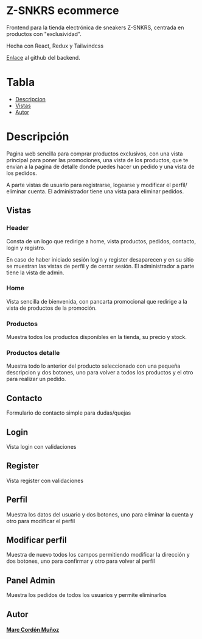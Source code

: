 # Z-SNKRS ecommerce

Frontend para la tienda electrónica de sneakers Z-SNKRS, centrada en productos con "exclusividad".

Hecha con React, Redux y Tailwindcss

[Enlace](https://github.com/marcormun/ecommerce-backend) al github del backend.

# Tabla

- [Descripcion](#Descripción)
- [Vistas](#Vistas)
- [Autor](#Autor)

# Descripción

Pagina web sencilla para comprar productos exclusivos, con una vista principal para poner las promociones, una vista de los productos, que te envian a la pagina de detalle donde puedes hacer un pedido y una vista de los pedidos.

A parte vistas de usuario para registrarse, logearse y modificar el perfil/ eliminar cuenta.
El administrador tiene una vista para eliminar pedidos.


## Vistas

### Header

Consta de un logo que redirige a home, vista productos, pedidos, contacto, login y registro.

En caso de haber iniciado sesión login y register desaparecen y en su sitio se muestran las vistas de perfil y de cerrar sesión. El administrador a parte tiene la vista de admin.

### Home

Vista sencilla de bienvenida, con pancarta promocional que redirige a la vista de productos de la promoción.


### Productos

Muestra todos los productos disponibles en la tienda, su precio y stock.

### Productos detalle

Muestra todo lo anterior del producto seleccionado con una pequeña descripcion y dos botones, uno para volver a todos los productos y el otro para realizar un pedido.

## Contacto

Formulario de contacto simple para dudas/quejas

## Login

Vista login con validaciones


## Register

Vista register con validaciones

## Perfil

Muestra los datos del usuario y dos botones, uno para eliminar la cuenta y otro para modificar el perfil

## Modificar perfil

Muestra de nuevo todos los campos permitiendo modificar la dirección y dos botones, uno para confirmar y otro para volver al perfil

## Panel Admin

Muestra los pedidos de todos los usuarios y permite eliminarlos

## Autor

#### [Marc Cordón Muñoz](https://github.com/marcormun)
